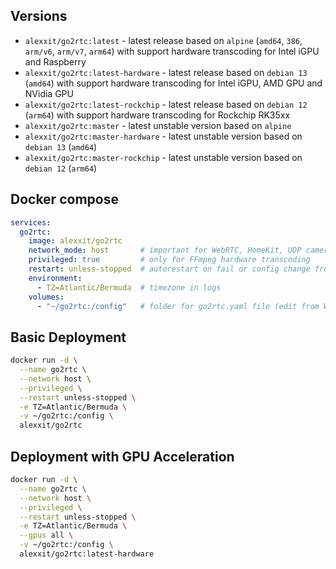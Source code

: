 ## Versions

- `alexxit/go2rtc:latest` - latest release based on `alpine` (`amd64`, `386`, `arm/v6`, `arm/v7`, `arm64`) with support hardware transcoding for Intel iGPU and Raspberry
- `alexxit/go2rtc:latest-hardware` - latest release based on `debian 13` (`amd64`) with support hardware transcoding for Intel iGPU, AMD GPU and NVidia GPU
- `alexxit/go2rtc:latest-rockchip` - latest release based on `debian 12` (`arm64`) with support hardware transcoding for Rockchip RK35xx
- `alexxit/go2rtc:master` - latest unstable version based on `alpine`
- `alexxit/go2rtc:master-hardware` - latest unstable version based on `debian 13` (`amd64`)
- `alexxit/go2rtc:master-rockchip` - latest unstable version based on `debian 12` (`arm64`)

## Docker compose

```yaml
services:
  go2rtc:
    image: alexxit/go2rtc
    network_mode: host       # important for WebRTC, HomeKit, UDP cameras
    privileged: true         # only for FFmpeg hardware transcoding
    restart: unless-stopped  # autorestart on fail or config change from WebUI
    environment:
      - TZ=Atlantic/Bermuda  # timezone in logs
    volumes:
      - "~/go2rtc:/config"   # folder for go2rtc.yaml file (edit from WebUI)
```

## Basic Deployment

```bash
docker run -d \
  --name go2rtc \
  --network host \
  --privileged \
  --restart unless-stopped \
  -e TZ=Atlantic/Bermuda \
  -v ~/go2rtc:/config \
  alexxit/go2rtc
```

## Deployment with GPU Acceleration

```bash
docker run -d \
  --name go2rtc \
  --network host \
  --privileged \
  --restart unless-stopped \
  -e TZ=Atlantic/Bermuda \
  --gpus all \
  -v ~/go2rtc:/config \
  alexxit/go2rtc:latest-hardware
```
